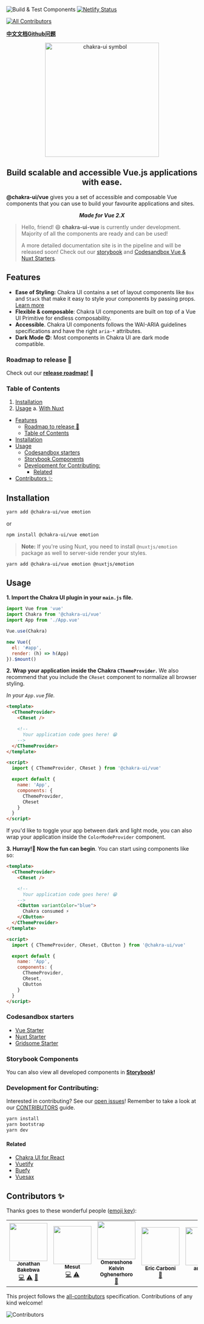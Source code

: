 ![Build & Test Components](https://github.com/chakra-ui/chakra-ui-vue/workflows/Build%20&%20Test%20Components/badge.svg)
[![Netlify Status](https://api.netlify.com/api/v1/badges/0140cfa8-f093-4a69-b29b-6b1abce0c04a/deploy-status)](https://app.netlify.com/sites/chakra-ui-vue/deploys)

<!-- ALL-CONTRIBUTORS-BADGE:START - Do not remove or modify this section -->
[![All Contributors](https://img.shields.io/badge/all_contributors-6-orange.svg?style=flat-square)](#contributors-)
<!-- ALL-CONTRIBUTORS-BADGE:END -->

[**中文文档Github问题**](https://github.com/chakra-ui/chakra-ui-vue/issues/160)

<p align="center">
  <a href="https://github.com/chakra-ui/chakra-ui-vue">
    <img src="https://res.cloudinary.com/xtellar/image/upload/v1584242872/chakra-ui/chakra-ui-vue-beta.png" alt="chakra-ui symbol" width="300" />
  </a>
</p>

<h2 align="center">Build scalable and accessible Vue.js applications with ease.</h2>


**@chakra-ui/vue** gives you a set of accessible and composable Vue components that you can use to build your favourite applications and sites.

<p align="center"><strong><i>Made for Vue 2.X</i></strong></p>


> Hello, friend! 😄
> **chakra-ui-vue** is currently under development. Majority of all the components are ready and can be used!
>
> A more detailed documentation site is in the pipeline and will be released soon! Check out our [storybook](https://chakra-ui-vue.netlify.com) and [Codesandbox Vue & Nuxt Starters](#codesandbox-starters).

## Features

- **Ease of Styling:** Chakra UI contains a set of layout components like `Box` and
  `Stack` that make it easy to style your components by passing props.
  [Learn more](https://chakra-ui.com/style-props)
- **Flexible & composable**: Chakra UI components are built on top of a Vue UI Primitive for endless composability.
- **Accessible**. Chakra UI components follows the WAI-ARIA guidelines
  specifications and have the right `aria-*` attributes.
- **Dark Mode 😍**: Most components in Chakra UI are dark mode compatible.

### Roadmap to release 🚀

Check out our [**release roadmap!**](https://github.com/chakra-ui/chakra-ui-vue/issues/89) 🚀

### Table of Contents

1. [Installation](#installation)
2. [Usage](#usage)
   a. [With Nuxt](#nuxt-usage)

- [Features](#features)
  - [Roadmap to release 🚀](#roadmap-to-release-%f0%9f%9a%80)
  - [Table of Contents](#table-of-contents)
- [Installation](#installation)
- [Usage](#usage)
  - [Codesandbox starters](#codesandbox-starters)
  - [Storybook Components](#storybook-components)
  - [Development for Contributing:](#development-for-contributing)
    - [Related](#related)
- [Contributors ✨](#contributors-%e2%9c%a8)

## Installation

```bash
yarn add @chakra-ui/vue emotion
```

or

```bash
npm install @chakra-ui/vue emotion
```

<a id="nuxt-usage"></a>

> **Note:**
> If you're using Nuxt, you need to install `@nuxtjs/emotion` package as well to server-side render your styles.

```bash
yarn add @chakra-ui/vue emotion @nuxtjs/emotion
```

## Usage

**1. Import the Chakra UI plugin in your `main.js` file.**

```js
import Vue from 'vue'
import Chakra from '@chakra-ui/vue'
import App from './App.vue'

Vue.use(Chakra)

new Vue({
  el: '#app',
  render: (h) => h(App)
}).$mount()
```

**2. Wrap your application inside the Chakra `CThemeProvider`.** We also recommend that you include the `CReset` component to normalize all browser styling.

_In your `App.vue` file._

```html
<template>
  <CThemeProvider>
    <CReset />

    <!--
      Your application code goes here! 😁
    -->
  </CThemeProvider>
</template>

<script>
  import { CThemeProvider, CReset } from '@chakra-ui/vue'

  export default {
    name: 'App',
    components: {
      CThemeProvider,
      CReset
    }
  }
</script>
```

If you'd like to toggle your app between dark and light mode, you can also wrap your application inside the `ColorModeProvider` component.

**3. Hurray!🎉 Now the fun can begin**. You can start using components like so:

```html
<template>
  <CThemeProvider>
    <CReset />

    <!--
      Your application code goes here! 😁
    -->
    <CButton variantColor="blue">
      Chakra consumed ⚡️
    </CButton>
  </CThemeProvider>
</template>

<script>
  import { CThemeProvider, CReset, CButton } from '@chakra-ui/vue'

  export default {
    name: 'App',
    components: {
      CThemeProvider,
      CReset,
      CButton
    }
  }
</script>
```

### Codesandbox starters

- [Vue Starter](https://codesandbox.io/s/chakra-ui-vue-starter-2sy0g)
- [Nuxt Starter](https://codesandbox.io/s/chakra-ui-nuxt-demo-f8tq4)
- [Gridsome Starter](https://codesandbox.io/s/chakra-ui-gridsome-demo-038c9)

### Storybook Components

You can also view all developed components in **[Storybook](https://chakra-ui-vue.netlify.com)!**

### Development for Contributing:

Interested in contributing? See our [open issues](https://github.com/chakra-ui/chakra-ui-vue/issues)! Remember to take a look at our [CONTRIBUTORS](./.github/CONTRIBUTING.md) guide.

```bash
yarn install
yarn bootstrap
yarn dev
```

#### Related
- [Chakra UI for React](https://github.com/chakra-ui/chakra-ui)
- [Vuetify](https://vuetifyjs.org)
- [Buefy](https://buefy.org)
- [Vuesax](https://lusaxweb.github.io/vuesax/)

<a id="contributors"></a>

## Contributors ✨

Thanks goes to these wonderful people ([emoji key](https://allcontributors.org/docs/en/emoji-key)):

<!-- ALL-CONTRIBUTORS-LIST:START - Do not remove or modify this section -->
<!-- prettier-ignore-start -->
<!-- markdownlint-disable -->
<table>
  <tr>
    <td align="center"><a href="https://jbakebwa.dev"><img src="https://avatars2.githubusercontent.com/u/21237954?v=4" width="100px;" alt=""/><br /><sub><b>Jonathan Bakebwa</b></sub></a><br /><a href="https://github.com/chakra-ui/chakra-ui-vue/commits?author=codebender828" title="Code">💻</a> <a href="https://github.com/chakra-ui/chakra-ui-vue/commits?author=codebender828" title="Tests">⚠️</a> <a href="https://github.com/chakra-ui/chakra-ui-vue/commits?author=codebender828" title="Documentation">📖</a></td>
    <td align="center"><a href="http://twitter.com/imesutkoca"><img src="https://avatars2.githubusercontent.com/u/342666?v=4" width="100px;" alt=""/><br /><sub><b>Mesut</b></sub></a><br /><a href="https://github.com/chakra-ui/chakra-ui-vue/commits?author=koca" title="Code">💻</a> <a href="https://github.com/chakra-ui/chakra-ui-vue/commits?author=koca" title="Tests">⚠️</a></td>
    <td align="center"><a href="http://bit.ly/becomeworldclass"><img src="https://avatars0.githubusercontent.com/u/24433274?v=4" width="100px;" alt=""/><br /><sub><b>Omereshone Kelvin Oghenerhoro</b></sub></a><br /><a href="https://github.com/chakra-ui/chakra-ui-vue/commits?author=DominusKelvin" title="Documentation">📖</a></td>
    <td align="center"><a href="https://convenientstop.netlify.com"><img src="https://avatars0.githubusercontent.com/u/1885157?v=4" width="100px;" alt=""/><br /><sub><b>Eric Carboni</b></sub></a><br /><a href="https://github.com/chakra-ui/chakra-ui-vue/commits?author=convenientstop" title="Documentation">📖</a></td>
    <td align="center"><a href="http://inusahharis.netlify.com"><img src="https://avatars3.githubusercontent.com/u/28383750?v=4" width="100px;" alt=""/><br /><sub><b>ankorGH</b></sub></a><br /><a href="https://github.com/chakra-ui/chakra-ui-vue/commits?author=ankorGH" title="Documentation">📖</a></td>
    <td align="center"><a href="https://peoray.dev"><img src="https://avatars2.githubusercontent.com/u/23735423?v=4" width="100px;" alt=""/><br /><sub><b>Emmanuel Raymond</b></sub></a><br /><a href="https://github.com/chakra-ui/chakra-ui-vue/commits?author=peoray" title="Code">💻</a></td>
  </tr>
</table>

<!-- markdownlint-enable -->
<!-- prettier-ignore-end -->
<!-- ALL-CONTRIBUTORS-LIST:END -->

This project follows the [all-contributors](https://github.com/all-contributors/all-contributors) specification. Contributions of any kind welcome!

<img src="https://opencollective.com/chakra-ui-vue/contributors.svg?width=890&button=false" alt="Contributors" />